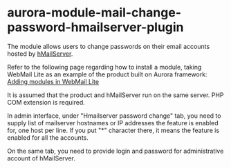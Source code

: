 # aurora-module-mail-change-password-hmailserver-plugin

The module allows users to change passwords on their email accounts hosted by [hMailServer](https://www.hmailserver.com/).

Refer to the following page regarding how to install a module, taking WebMail Lite as an example of the product built on Aurora framework: [Adding modules in WebMail Lite](https://afterlogic.com/docs/webmail-lite-8/installation/adding-modules)

It is assumed that the product and hMailServer run on the same server. PHP COM extension is required.

In admin interface, under "Hmailserver password change" tab, you need to supply list of mailserver hostnames or IP addresses the feature is enabled for, one host per line. If you put "*" character there, it means the feature is enabled for all the accounts.

On the same tab, you need to provide login and password for administrative account of hMailServer.

